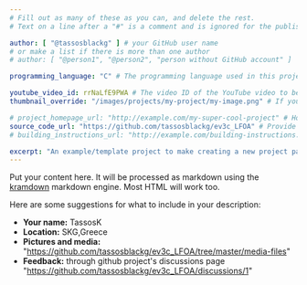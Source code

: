 ```yaml
---
# Fill out as many of these as you can, and delete the rest.
# Text on a line after a "#" is a comment and is ignored for the published page.

author: [ "@tassosblackg" ] # your GitHub user name
# or make a list if there is more than one author
# author: [ "@person1", "@person2", "person without GitHub account" ]

programming_language: "C" # The programming language used in this project

youtube_video_id: rrNaLfE9PWA # The video ID of the YouTube video to be displayed with this post
thumbnail_override: "/images/projects/my-project/my-image.png" # If you don't have a YouTube video (or the video thumbnail isn't good) you can uncomment this line to set your own image for the project. 

# project_homepage_url: "http://example.com/my-super-cool-project" # Homepage for this project
source_code_url: "https://github.com/tassosblackg/ev3c_LFOA" # Provide a link to your code
# building_instructions_url: "http://example.com/building-instructions.pdf" # how to build the model out of LEGO (*not* how to build the source code)

excerpt: "An example/template project to make creating a new project page easier." # A short summary of your project. This can be a sentence or a paragraph, but it's recommended to keep it under 3 sentences.
---
```


Put your content here. It will be processed as markdown using the 
[kramdown](https://kramdown.gettalong.org/syntax.html) markdown engine.
Most HTML will work too.

Here are some suggestions for what to include in your description:

- **Your name:** TassosK
- **Location:** SKG,Greece
- **Pictures and media:** "https://github.com/tassosblackg/ev3c_LFOA/tree/master/media-files"
- **Feedback:** through github project's discussions page "https://github.com/tassosblackg/ev3c_LFOA/discussions/1"  
